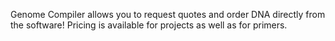

Genome Compiler allows you to request quotes and order DNA directly from
the software! Pricing is available for projects as well as for primers.
